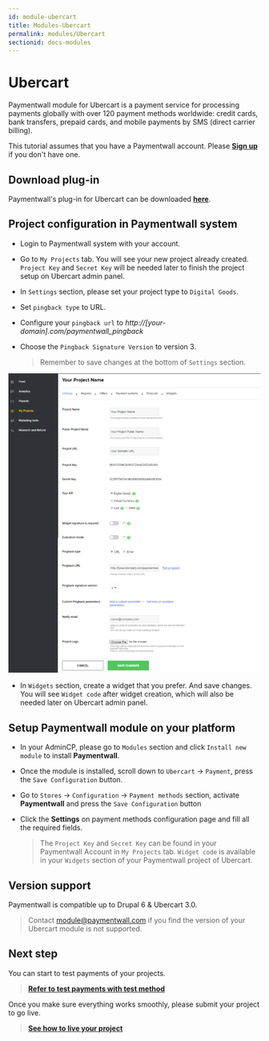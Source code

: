 ```yaml
---
id: module-ubercart
title: Modules-Ubercart
permalink: modules/Ubercart
sectionid: docs-modules
---
```


# Ubercart

Paymentwall module for Ubercart is a payment service for processing payments globally with over 120 payment methods worldwide: credit cards, bank transfers, prepaid cards, and mobile payments by SMS (direct carrier billing).

This tutorial assumes that you have a Paymentwall account. Please **[Sign up](https://api.paymentwall.com/pwaccount/signup?source=ubercart&mode=merchant)** if you don't have one.

## Download plug-in

Paymentwall's plug-in for Ubercart can be downloaded **[here](https://github.com/paymentwall)**.

## Project configuration in Paymentwall system

* Login to Paymentwall system with your account.

* Go to ```My Projects``` tab. You will see your new project already created. ```Project Key``` and ```Secret Key``` will be needed later to finish the project setup on Ubercart admin panel.

* In ```Settings``` section, please set your project type to  ```Digital Goods```.

* Set ```pingback type``` to URL.

 * Configure your ```pingback url``` to *http://[your-domain].com/paymentwall_pingback*

* Choose the ```Pingback Signature Version``` to version 3.

  > Remember to save changes at the bottom of ```Settings``` section.

<img src="/textures/pic/modules/ubercart.png">

* In ```Widgets``` section, create a widget that you prefer. And save changes. You will see ```Widget code``` after widget creation, which will also be needed later on Ubercart admin panel.

## Setup Paymentwall module on your platform

* In your AdminCP, please go to ```Modules``` section and click ```Install new module``` to install **Paymentwall**.

* Once the module is installed, scroll down to ```Ubercart``` -> ```Payment```, press the ```Save Configuration``` button.

* Go to ```Stores``` -> ```Configuration``` -> ```Payment methods``` section, activate **Paymentwall** and press the ```Save Configuration``` button

* Click the **Settings** on payment methods configuration page and fill all the required fields.

  >The ```Project Key``` and ```Secret Key``` can be found in your Paymentwall Account in ```My Projects``` tab. ```Widget code``` is available in your ```Widgets``` section of your Paymentwall project of Ubercart.


## Version support

Paymentwall is compatible up to Drupal 6 & Ubercart 3.0.

> Contact [module@paymentwall.com](mailto:module@paymentwall.com) if you find the version of your Ubercart module is not supported.


## Next step

You can start to test payments of your projects.

> **[Refer to test payments with test method](/sandbox/test-payment)**

Once you make sure everything works smoothly, please submit your project to go live.

> **[See how to live your project](/go_live-home)**